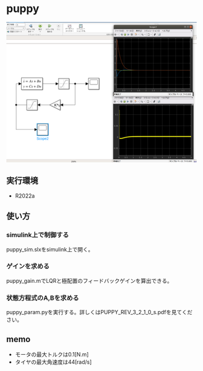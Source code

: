 # puppy
<img src="images/scope.png" width="680px">

## 実行環境
- R2022a

## 使い方
### simulink上で制御する
puppy_sim.slxをsimulink上で開く。
### ゲインを求める
puppy_gain.mでLQRと極配置のフィードバックゲインを算出できる。
### 状態方程式のA,Bを求める
puppy_param.pyを実行する。詳しくはPUPPY_REV_3_2_1_0_s.pdfを見てください。

## memo
- モータの最大トルクは0.1[N.m]
- タイヤの最大角速度は44[rad/s]
